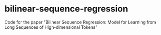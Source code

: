 # bilinear-sequence-regression
Code for the paper "Bilinear Sequence Regression: Model for Learning from Long Sequences of High-dimensional Tokens"
